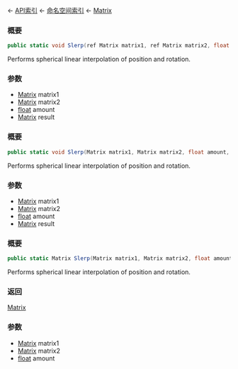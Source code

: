← [API索引](Api-Index) ← [命名空间索引](Namespace-Index) ← [Matrix](VRageMath.Matrix)

### 概要

```csharp
public static void Slerp(ref Matrix matrix1, ref Matrix matrix2, float amount, out Matrix result)
```

Performs spherical linear interpolation of position and rotation.

### 参数

* [Matrix](VRageMath.Matrix) matrix1
* [Matrix](VRageMath.Matrix) matrix2
* [float](https://docs.microsoft.com/en-us/dotnet/api/System.Single?view=netframework-4.6) amount
* [Matrix](VRageMath.Matrix) result
### 概要

```csharp
public static void Slerp(Matrix matrix1, Matrix matrix2, float amount, out Matrix result)
```

Performs spherical linear interpolation of position and rotation.

### 参数

* [Matrix](VRageMath.Matrix) matrix1
* [Matrix](VRageMath.Matrix) matrix2
* [float](https://docs.microsoft.com/en-us/dotnet/api/System.Single?view=netframework-4.6) amount
* [Matrix](VRageMath.Matrix) result
### 概要

```csharp
public static Matrix Slerp(Matrix matrix1, Matrix matrix2, float amount)
```

Performs spherical linear interpolation of position and rotation.

### 返回

[Matrix](VRageMath.Matrix)

### 参数

* [Matrix](VRageMath.Matrix) matrix1
* [Matrix](VRageMath.Matrix) matrix2
* [float](https://docs.microsoft.com/en-us/dotnet/api/System.Single?view=netframework-4.6) amount
